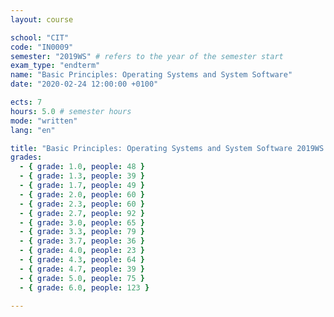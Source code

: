 ```yaml
---
layout: course

school: "CIT"
code: "IN0009"
semester: "2019WS" # refers to the year of the semester start
exam_type: "endterm"
name: "Basic Principles: Operating Systems and System Software"
date: "2020-02-24 12:00:00 +0100"

ects: 7
hours: 5.0 # semester hours
mode: "written"
lang: "en"

title: "Basic Principles: Operating Systems and System Software 2019WS Endterm"
grades:
  - { grade: 1.0, people: 48 }
  - { grade: 1.3, people: 39 }
  - { grade: 1.7, people: 49 }
  - { grade: 2.0, people: 60 }
  - { grade: 2.3, people: 60 }
  - { grade: 2.7, people: 92 }
  - { grade: 3.0, people: 65 }
  - { grade: 3.3, people: 79 }
  - { grade: 3.7, people: 36 }
  - { grade: 4.0, people: 23 }
  - { grade: 4.3, people: 64 }
  - { grade: 4.7, people: 39 }
  - { grade: 5.0, people: 75 }
  - { grade: 6.0, people: 123 }

---
```




